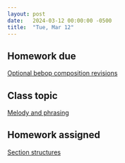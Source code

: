 ```yaml
---
layout: post
date:   2024-03-12 00:00:00 -0500
title:  "Tue, Mar 12"
---
```


## Homework due

[Optional bebop composition revisions](https://viva.pressbooks.pub/openmusictheory/chapter/jazz-embellishing-chords/#assignments)

## Class topic

[Melody and phrasing](https://viva.pressbooks.pub/openmusictheory/chapter/melody-and-phrasing/)

## Homework assigned

[Section structures](https://viva.pressbooks.pub/openmusictheory/chapter/melody-and-phrasing/#assignments)


